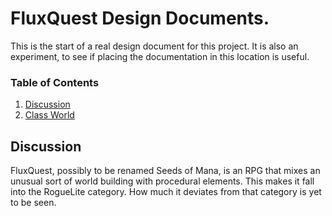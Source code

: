 # FluxQuest Design Documents.

This is the start of a real design document for this project. It is also an experiment, to see if placing the documentation in this location is useful.


### Table of Contents
1. [Discussion](#Discussion)
2. [Class World](./ClassWorld.md)


## Discussion

FluxQuest, possibly to be renamed Seeds of Mana, is an RPG that mixes an unusual sort of world building with procedural elements. This makes it fall into the RogueLite category. How much it deviates from that category is yet to be seen.